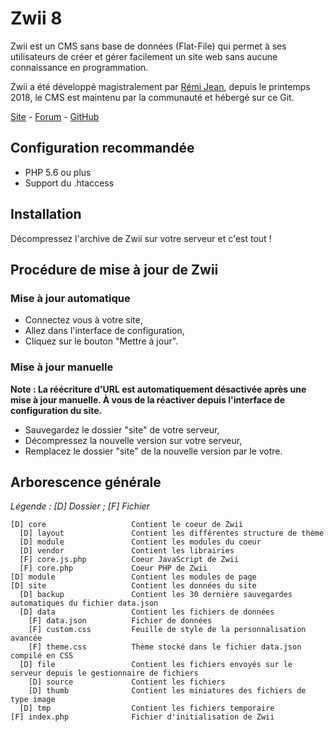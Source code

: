 # Zwii 8

Zwii est un CMS sans base de données (Flat-File) qui permet à ses utilisateurs de créer et gérer facilement un site web sans aucune connaissance en programmation.

Zwii a été développé magistralement par [Rémi Jean](https://github.com/remijean/ZwiiCMS), depuis le printemps 2018, le CMS est maintenu par la communauté et hébergé sur ce Git.

[Site](http://zwiicms.com/) - [Forum](http://forum.zwiicms.com/) - [GitHub](https://github.com/fredtempez/ZwiiCMS)

## Configuration recommandée

* PHP 5.6 ou plus
* Support du .htaccess

## Installation

Décompressez l'archive de Zwii sur votre serveur et c'est tout !

## Procédure de mise à jour de Zwii

### Mise à jour automatique

* Connectez vous à votre site,
* Allez dans l'interface de configuration,
* Cliquez sur le bouton "Mettre à jour".

### Mise à jour manuelle

**Note : La réécriture d'URL est automatiquement désactivée après une mise à jour manuelle. À vous de la réactiver depuis l'interface de configuration du site.**

* Sauvegardez le dossier "site" de votre serveur,
* Décompressez la nouvelle version sur votre serveur,
* Remplacez le dossier "site" de la nouvelle version par le votre.

## Arborescence générale

*Légende : [D] Dossier ; [F] Fichier*

```text
[D] core                   Contient le coeur de Zwii
  [D] layout               Contient les différentes structure de thème
  [D] module               Contient les modules du coeur
  [D] vendor               Contient les librairies
  [F] core.js.php          Coeur JavaScript de Zwii
  [F] core.php             Coeur PHP de Zwii
[D] module                 Contient les modules de page
[D] site                   Contient les données du site
  [D] backup               Contient les 30 dernière sauvegardes automatiques du fichier data.json
  [D] data                 Contient les fichiers de données
    [F] data.json          Fichier de données
    [F] custom.css         Feuille de style de la personnalisation avancée
    [F] theme.css          Thème stocké dans le fichier data.json compilé en CSS
  [D] file                 Contient les fichiers envoyés sur le serveur depuis le gestionnaire de fichiers
    [D] source             Contient les fichiers
    [D] thumb              Contient les miniatures des fichiers de type image
  [D] tmp                  Contient les fichiers temporaire
[F] index.php              Fichier d'initialisation de Zwii
```